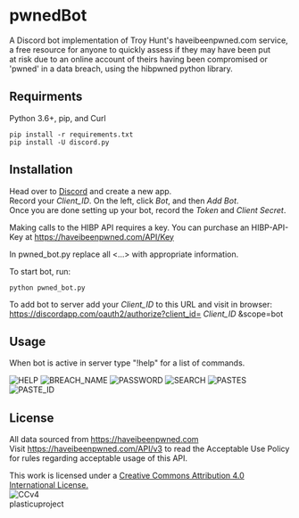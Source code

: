 # pwnedBot
A Discord bot implementation of Troy Hunt's haveibeenpwned.com service,  <br />
a free resource for anyone to quickly assess if they may have been put <br />
at risk due to an online account of theirs having been compromised or <br />
'pwned' in a data breach, using the hibpwned python library. <br />


## Requirments
Python 3.6+, pip, and Curl
```
pip install -r requirements.txt
pip install -U discord.py
```

## Installation
Head over to [Discord](https://discordapp.com/developers/applications/me "Discord") and create a new app. <br />
Record your *Client_ID*. On the left, click *Bot*, and then *Add Bot*. <br />
Once you are done setting up your bot, record the *Token* and *Client Secret*. <br />

Making calls to the HIBP API requires a key. You can purchase an HIBP-API-Key at
https://haveibeenpwned.com/API/Key <br />

In pwned_bot.py replace all <...> with appropriate information. <br />

To start bot, run:
```
python pwned_bot.py
```
To add bot to server add your *Client_ID* to this URL and visit in browser:  <br />
https://discordapp.com/oauth2/authorize?client_id= *Client_ID* &scope=bot <br />

## Usage
When bot is active in server type "!help" for a list of commands.

![HELP](https://github.com/plasticuproject/pwnedBot/raw/master/images/help.png)
![BREACH_NAME](https://github.com/plasticuproject/pwnedBot/raw/master/images/breach_name.png)
![PASSWORD](https://github.com/plasticuproject/pwnedBot/raw/master/images/password.png)
![SEARCH](https://github.com/plasticuproject/pwnedBot/raw/master/images/search.png)
![PASTES](https://github.com/plasticuproject/pwnedBot/raw/master/images/pastes.png)
![PASTE_ID](https://github.com/plasticuproject/pwnedBot/raw/master/images/paste_id.png)

## License
All data sourced from https://haveibeenpwned.com <br />
Visit https://haveibeenpwned.com/API/v3 to read the Acceptable Use Policy <br />
for rules regarding acceptable usage of this API. <br />

This work is licensed under a [Creative Commons Attribution 4.0 International License.](https://creativecommons.org/licenses/by/4.0/) <br />
![CCv4](https://haveibeenpwned.com/Content/Images/CreativeCommons.png) <br />
plasticuproject
